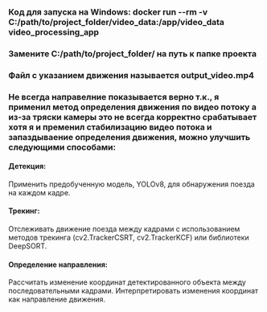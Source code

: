 ### Код для запуска на Windows: docker run --rm -v C:/path/to/project_folder/video_data:/app/video_data video_processing_app
### Замените C:/path/to/project_folder/   на путь к папке проекта
### Файл с указанием движения называется output_video.mp4
### Не всегда направелние показывается верно т.к., я применил метод определения движения по видео потоку а из-за тряски камеры это не всегда корректно срабатывает хотя я и пременил стабилизацию видео потока и запаздываение определения движения, можно улучшить следующими способами:
#### Детекция:
Применить предобученную модель, YOLOv8, для обнаружения поезда на каждом кадре.
#### Трекинг:
Отслеживать движение поезда между кадрами с использованием методов трекинга (cv2.TrackerCSRT, cv2.TrackerKCF) или библиотеки DeepSORT.
#### Определение направления:
Рассчитать изменение координат детектированного объекта между последовательными кадрами.
Интерпретировать изменения координат как направление движения.
